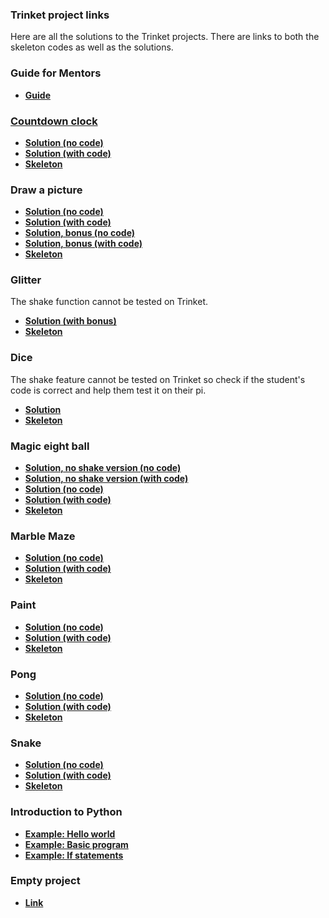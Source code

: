 ### Trinket project links

Here are all the solutions to the Trinket projects. There are links
to both the skeleton codes as well as the solutions.

### Guide for Mentors
- <a href="https://codingsummerschool.github.io/codingsummerschool/docs/mentor_guide.html"> **Guide**

### Countdown clock

- <a href="https://goo.gl/Uk54ox">**Solution (no code)**<a/>
- <a href="https://goo.gl/gCq6BC">**Solution (with code)**<a/>
- <a href="https://goo.gl/iPQjfU">**Skeleton**<a/>

### Draw a picture

- <a href="https://goo.gl/XSzRh9">**Solution (no code)**<a/>
- <a href="https://goo.gl/jmPQAq">**Solution (with code)**<a/>
- <a href="https://goo.gl/g8TbhW">**Solution, bonus (no code)**<a/>
- <a href="https://goo.gl/UpWfZC">**Solution, bonus (with code)**<a/>
- <a href="https://goo.gl/mBxSCg">**Skeleton**<a/>   

### Glitter
The shake function cannot be tested on Trinket.

- <a href="https://trinket.io/python/4de27e6ba8">**Solution (with bonus)**<a/>
- <a href="https://trinket.io/python/77b6a432af">**Skeleton**<a/>


### Dice
The shake feature cannot be tested on Trinket so check if the student's code is correct and help them test it on their pi.
- <a href = "https://trinket.io/python/75be65eb17"> **Solution**</a>
- <a href = "https://trinket.io/python/cab6a53e6d"> **Skeleton**</a>


### Magic eight ball

- <a href="https://goo.gl/VwaJLD">**Solution, no shake version (no code)**<a/>
- <a href="https://goo.gl/2mnBXa">**Solution, no shake version (with code)**<a/>
- <a href="https://goo.gl/fnnXMY">**Solution (no code)**<a/>
- <a href="https://goo.gl/Q2kgBV">**Solution (with code)**<a/>
- <a href="https://goo.gl/bzqdNi">**Skeleton**<a/>

### Marble Maze

- <a href="https://goo.gl/uGzkKz">**Solution (no code)**<a/>
- <a href="https://goo.gl/dbkxbk">**Solution (with code)**<a/>
- <a href="https://goo.gl/TEVxE8">**Skeleton**<a/>

### Paint

- <a href="https://goo.gl/TeQW7T">**Solution (no code)**<a/>
- <a href="https://goo.gl/k4qn7b">**Solution (with code)**<a/>
- <a href="https://goo.gl/rXr3vQ">**Skeleton**<a/>

### Pong
- <a href="https://goo.gl/uX7xCZ">**Solution (no code)**<a/>
- <a href="https://goo.gl/EHZhCa">**Solution (with code)**<a/>
- <a href="https://goo.gl/77PmJ8">**Skeleton**<a/>

### Snake

- <a href="https://goo.gl/qXzrui">**Solution (no code)**<a/>
- <a href="https://goo.gl/TJxxQX">**Solution (with code)**<a/>
- <a href="https://goo.gl/VkEkW1">**Skeleton**<a/>

### Introduction to Python

- <a href="https://goo.gl/JRpQfC">**Example: Hello world**</a>
- <a href="https://goo.gl/CZH1UX">**Example: Basic program**</a>
- <a href="https://goo.gl/jpmjLj">**Example: If statements**</a>

### Empty project

- <a href="https://goo.gl/Ai7nR9">**Link**</a>
